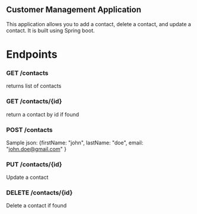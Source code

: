 ## Customer Management Application

This application allows you to add a contact, delete a contact, and update a contact. It is built using Spring boot.

# Endpoints

### GET /contacts
returns list of contacts 

### GET /contacts/{id}
return a contact by id if found

### POST /contacts
Sample json: 
{firstName: "john", lastName: "doe", email: "john.doe@gmail.com" }

### PUT /contacts/{id}
Update a contact

### DELETE /contacts/{id}
Delete a contact if found
